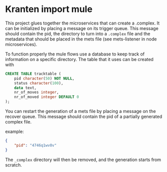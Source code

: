 # Kranten import mule

This project glues together the microservices that can create a <pid>.complex. It can be
initialized by placing a message on its trigger queue. This message should contain the
pid, the directory to turn into a `.complex` file and the metadata that should be placed
in the mets file (see mets-listener in node microservices).

To function properly the mule flows use a database to keep track of information on a
specific directory. The table that it uses can be created with

```sql
CREATE TABLE tracktable (
	pid character(50) NOT NULL,
	status character(100),
	data text,
	nr_of_moves integer,
	nr_of_moved integer DEFAULT 0
);
```

You can restart the generation of a mets file by placing a message on the recover queue.
This message should contain the pid of a partially generated complex file.

example:

```json
{
	"pid": "4746q1wv0v"
}
```

The `_complex` directory will then be removed, and the generation starts from scratch.
